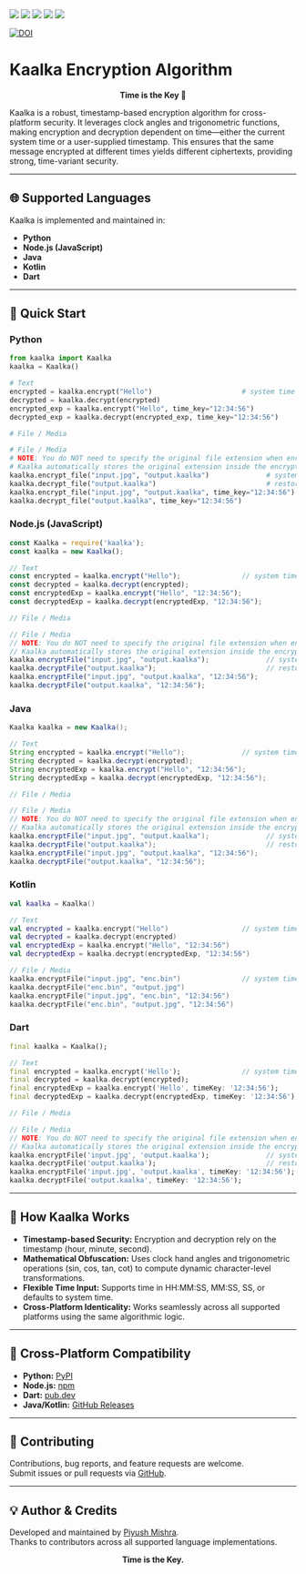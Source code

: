 <div align="center>
  <img src="https://img.shields.io/badge/python-3670A0?style=for-the-badge&logo=python&logoColor=ffdd54">
  <img src="https://img.shields.io/badge/node.js-6DA55F?style=for-the-badge&logo=node.js&logoColor=white">
  <img src="https://img.shields.io/badge/java-%23ED8B00.svg?style=for-the-badge&logo=openjdk&logoColor=white">
  <img src="https://img.shields.io/badge/javascript-%23323330.svg?style=for-the-badge&logo=javascript&logoColor=%23F7DF1E">
  <img src="https://img.shields.io/badge/kotlin-%237F52FF.svg?style=for-the-badge&logo=kotlin&logoColor=white">
  <img src="https://img.shields.io/badge/dart-%230175C2.svg?style=for-the-badge&logo=dart&logoColor=white">
</div>

<a href="https://doi.org/10.5281/zenodo.8170382"><img src="https://zenodo.org/badge/DOI/10.5281/zenodo.8170382.svg" alt="DOI"></a>


# Kaalka Encryption Algorithm

<div align="center">
  <b>Time is the Key 🔑</b>
</div>

Kaalka is a robust, timestamp-based encryption algorithm for cross-platform security. It leverages clock angles and trigonometric functions, making encryption and decryption dependent on time—either the current system time or a user-supplied timestamp. This ensures that the same message encrypted at different times yields different ciphertexts, providing strong, time-variant security.

---

## 🌐 Supported Languages

Kaalka is implemented and maintained in:

- **Python**
- **Node.js (JavaScript)**
- **Java**
- **Kotlin**
- **Dart**

---

## 🚀 Quick Start

### Python
```python
from kaalka import Kaalka
kaalka = Kaalka()

# Text
encrypted = kaalka.encrypt("Hello")                      # system time
decrypted = kaalka.decrypt(encrypted)
encrypted_exp = kaalka.encrypt("Hello", time_key="12:34:56")
decrypted_exp = kaalka.decrypt(encrypted_exp, time_key="12:34:56")

# File / Media

# File / Media
# NOTE: You do NOT need to specify the original file extension when encrypting or decrypting.
# Kaalka automatically stores the original extension inside the encrypted file and restores it on decryption.
kaalka.encrypt_file("input.jpg", "output.kaalka")              # system time
kaalka.decrypt_file("output.kaalka")                           # restores original extension
kaalka.encrypt_file("input.jpg", "output.kaalka", time_key="12:34:56")
kaalka.decrypt_file("output.kaalka", time_key="12:34:56")
```

### Node.js (JavaScript)
```js
const Kaalka = require('kaalka');
const kaalka = new Kaalka();

// Text
const encrypted = kaalka.encrypt("Hello");               // system time
const decrypted = kaalka.decrypt(encrypted);
const encryptedExp = kaalka.encrypt("Hello", "12:34:56");
const decryptedExp = kaalka.decrypt(encryptedExp, "12:34:56");

// File / Media

// File / Media
// NOTE: You do NOT need to specify the original file extension when encrypting or decrypting.
// Kaalka automatically stores the original extension inside the encrypted file and restores it on decryption.
kaalka.encryptFile("input.jpg", "output.kaalka");              // system time
kaalka.decryptFile("output.kaalka");                           // restores original extension
kaalka.encryptFile("input.jpg", "output.kaalka", "12:34:56");
kaalka.decryptFile("output.kaalka", "12:34:56");
```

### Java
```java
Kaalka kaalka = new Kaalka();

// Text
String encrypted = kaalka.encrypt("Hello");              // system time
String decrypted = kaalka.decrypt(encrypted);
String encryptedExp = kaalka.encrypt("Hello", "12:34:56");
String decryptedExp = kaalka.decrypt(encryptedExp, "12:34:56");

// File / Media

// File / Media
// NOTE: You do NOT need to specify the original file extension when encrypting or decrypting.
// Kaalka automatically stores the original extension inside the encrypted file and restores it on decryption.
kaalka.encryptFile("input.jpg", "output.kaalka");              // system time
kaalka.decryptFile("output.kaalka");                           // restores original extension
kaalka.encryptFile("input.jpg", "output.kaalka", "12:34:56");
kaalka.decryptFile("output.kaalka", "12:34:56");
```

### Kotlin
```kotlin
val kaalka = Kaalka()

// Text
val encrypted = kaalka.encrypt("Hello")                  // system time
val decrypted = kaalka.decrypt(encrypted)
val encryptedExp = kaalka.encrypt("Hello", "12:34:56")
val decryptedExp = kaalka.decrypt(encryptedExp, "12:34:56")

// File / Media
kaalka.encryptFile("input.jpg", "enc.bin")               // system time
kaalka.decryptFile("enc.bin", "output.jpg")
kaalka.encryptFile("input.jpg", "enc.bin", "12:34:56")
kaalka.decryptFile("enc.bin", "output.jpg", "12:34:56")
```

### Dart
```dart
final kaalka = Kaalka();

// Text
final encrypted = kaalka.encrypt('Hello');               // system time
final decrypted = kaalka.decrypt(encrypted);
final encryptedExp = kaalka.encrypt('Hello', timeKey: '12:34:56');
final decryptedExp = kaalka.decrypt(encryptedExp, timeKey: '12:34:56');

// File / Media

// File / Media
// NOTE: You do NOT need to specify the original file extension when encrypting or decrypting.
// Kaalka automatically stores the original extension inside the encrypted file and restores it on decryption.
kaalka.encryptFile('input.jpg', 'output.kaalka');              // system time
kaalka.decryptFile('output.kaalka');                           // restores original extension
kaalka.encryptFile('input.jpg', 'output.kaalka', timeKey: '12:34:56');
kaalka.decryptFile('output.kaalka', timeKey: '12:34:56');
```

---

## 🔑 How Kaalka Works

- <b>Timestamp-based Security:</b> Encryption and decryption rely on the timestamp (hour, minute, second).
- <b>Mathematical Obfuscation:</b> Uses clock hand angles and trigonometric operations (sin, cos, tan, cot) to compute dynamic character-level transformations.
- <b>Flexible Time Input:</b> Supports time in HH:MM:SS, MM:SS, SS, or defaults to system time.
- <b>Cross-Platform Identicality:</b> Works seamlessly across all supported platforms using the same algorithmic logic.

---

## 🔄 Cross-Platform Compatibility

- <b>Python:</b> <a href="https://pypi.org/project/kaalka/">PyPI</a>
- <b>Node.js:</b> <a href="https://www.npmjs.com/package/kaalka">npm</a>
- <b>Dart:</b> <a href="https://pub.dev/packages/kaalka">pub.dev</a>
- <b>Java/Kotlin:</b> <a href="https://github.com/PIYUSH-MISHRA-00/Kaalka-Encryption-Algorithm/releases">GitHub Releases</a>

---

## 🤝 Contributing

Contributions, bug reports, and feature requests are welcome.<br>
Submit issues or pull requests via <a href="https://github.com/PIYUSH-MISHRA-00/Kaalka-Encryption-Algorithm">GitHub</a>.

---

## 💡 Author & Credits

Developed and maintained by <a href="https://github.com/PIYUSH-MISHRA-00">Piyush Mishra</a>.<br>
Thanks to contributors across all supported language implementations.

<div align="center"> <b>Time is the Key.</b> </div>
